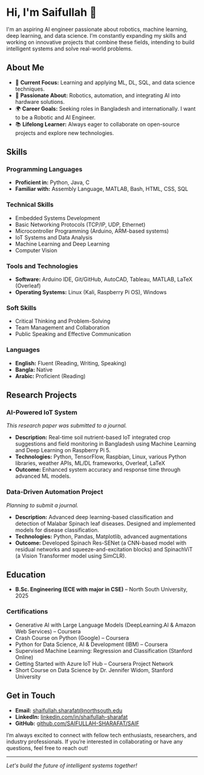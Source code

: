 # Hi, I'm Saifullah 👋

I'm an aspiring AI engineer passionate about robotics, machine learning, deep learning, and data science. I’m constantly expanding my skills and working on innovative projects that combine these fields, intending to build intelligent systems and solve real-world problems.

## About Me

- 🔭 **Current Focus:** Learning and applying ML, DL, SQL, and data science techniques.
- 🤖 **Passionate About:** Robotics, automation, and integrating AI into hardware solutions.
- 🌍 **Career Goals:** Seeking roles in Bangladesh and internationally. I want to be a Robotic and AI Engineer.
- 📚 **Lifelong Learner:** Always eager to collaborate on open-source projects and explore new technologies.

## Skills

### Programming Languages
- **Proficient in:** Python, Java, C  
- **Familiar with:** Assembly Language, MATLAB, Bash, HTML, CSS, SQL

### Technical Skills
- Embedded Systems Development  
- Basic Networking Protocols (TCP/IP, UDP, Ethernet)  
- Microcontroller Programming (Arduino, ARM-based systems)  
- IoT Systems and Data Analysis  
- Machine Learning and Deep Learning  
- Computer Vision

### Tools and Technologies
- **Software:** Arduino IDE, Git/GitHub, AutoCAD, Tableau, MATLAB, LaTeX (Overleaf)
- **Operating Systems:** Linux (Kali, Raspberry Pi OS), Windows

### Soft Skills
- Critical Thinking and Problem-Solving  
- Team Management and Collaboration  
- Public Speaking and Effective Communication

### Languages
- **English:** Fluent (Reading, Writing, Speaking)  
- **Bangla:** Native  
- **Arabic:** Proficient (Reading)

## Research Projects

### AI-Powered IoT System  
*This research paper was submitted to a journal.*  
- **Description:** Real-time soil nutrient-based IoT integrated crop suggestions and field monitoring in Bangladesh using Machine Learning and Deep Learning on Raspberry Pi 5.  
- **Technologies:** Python, TensorFlow, Raspbian, Linux, various Python libraries, weather APIs, ML/DL frameworks, Overleaf, LaTeX  
- **Outcome:** Enhanced system accuracy and response time through advanced ML models.

### Data-Driven Automation Project  
*Planning to submit a journal.*  
- **Description:** Advanced deep learning-based classification and detection of Malabar Spinach leaf diseases. Designed and implemented models for disease classification.  
- **Technologies:** Python, Pandas, Matplotlib, advanced augmentations  
- **Outcome:** Developed Spinach Res-SENet (a CNN-based model with residual networks and squeeze-and-excitation blocks) and SpinachViT (a Vision Transformer model using SimCLR).

## Education

- **B.Sc. Engineering (ECE with major in CSE)** – North South University, 2025

### Certifications
- Generative AI with Large Language Models (DeepLearning.AI & Amazon Web Services) – Coursera  
- Crash Course on Python (Google) – Coursera  
- Python for Data Science, AI & Development (IBM) – Coursera  
- Supervised Machine Learning: Regression and Classification (Stanford Online)  
- Getting Started with Azure IoT Hub – Coursera Project Network  
- Short Course on Data Science by Dr. Jennifer Widom, Stanford University

## Get in Touch

- **Email:** [shaifullah.sharafat@northsouth.edu](mailto:shaifullah.sharafat@northsouth.edu)  
- **LinkedIn:** [linkedin.com/in/shaifullah-sharafat](https://www.linkedin.com/in/shaifullah-sharafat/)  
- **GitHub:** [github.com/SAIFULLAH-SHARAFAT/SAIF](https://github.com/SAIFULLAH-SHARAFAT/SAIF)

I’m always excited to connect with fellow tech enthusiasts, researchers, and industry professionals. If you’re interested in collaborating or have any questions, feel free to reach out!

---

*Let's build the future of intelligent systems together!*

